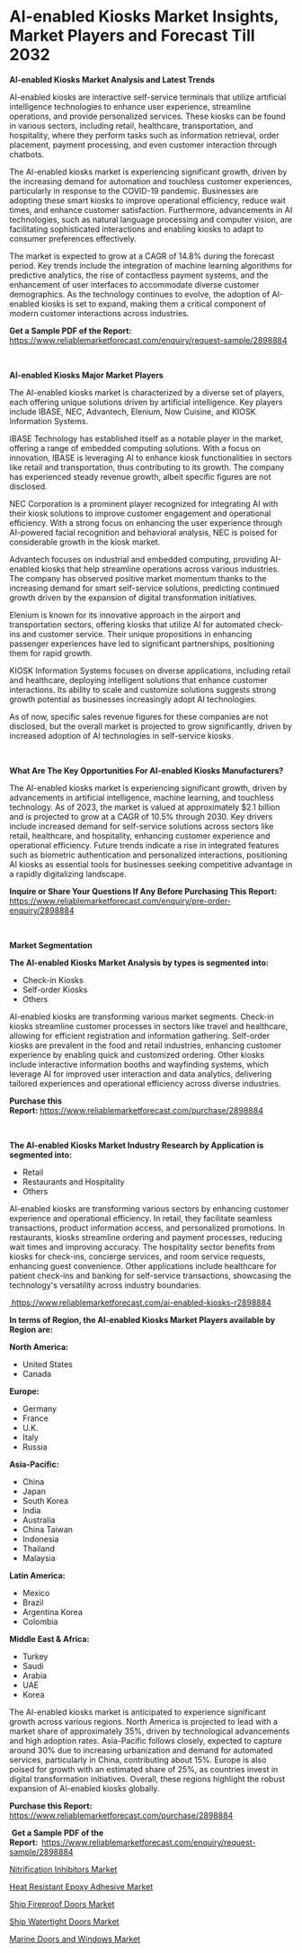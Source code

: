 <p><h1>AI-enabled Kiosks Market Insights, Market Players and Forecast Till 2032</h1></p><p><strong>AI-enabled Kiosks Market Analysis and Latest Trends</strong></p>
<p><p>AI-enabled kiosks are interactive self-service terminals that utilize artificial intelligence technologies to enhance user experience, streamline operations, and provide personalized services. These kiosks can be found in various sectors, including retail, healthcare, transportation, and hospitality, where they perform tasks such as information retrieval, order placement, payment processing, and even customer interaction through chatbots.</p><p>The AI-enabled kiosks market is experiencing significant growth, driven by the increasing demand for automation and touchless customer experiences, particularly in response to the COVID-19 pandemic. Businesses are adopting these smart kiosks to improve operational efficiency, reduce wait times, and enhance customer satisfaction. Furthermore, advancements in AI technologies, such as natural language processing and computer vision, are facilitating sophisticated interactions and enabling kiosks to adapt to consumer preferences effectively.</p><p>The market is expected to grow at a CAGR of 14.8% during the forecast period. Key trends include the integration of machine learning algorithms for predictive analytics, the rise of contactless payment systems, and the enhancement of user interfaces to accommodate diverse customer demographics. As the technology continues to evolve, the adoption of AI-enabled kiosks is set to expand, making them a critical component of modern customer interactions across industries.</p></p>
<p><strong>Get a Sample PDF of the Report:&nbsp;</strong> <a href="https://www.reliablemarketforecast.com/enquiry/request-sample/2898884?utm_campaign=1169&utm_medium=2&utm_source=Github&utm_content=ia&utm_term=15032025&utm_id=ai-enabled-kiosks">https://www.reliablemarketforecast.com/enquiry/request-sample/2898884</a></p>
<p>&nbsp;</p>
<p><strong>AI-enabled Kiosks Major Market Players</strong></p>
<p><p>The AI-enabled kiosks market is characterized by a diverse set of players, each offering unique solutions driven by artificial intelligence. Key players include IBASE, NEC, Advantech, Elenium, Now Cuisine, and KIOSK Information Systems.</p><p>IBASE Technology has established itself as a notable player in the market, offering a range of embedded computing solutions. With a focus on innovation, IBASE is leveraging AI to enhance kiosk functionalities in sectors like retail and transportation, thus contributing to its growth. The company has experienced steady revenue growth, albeit specific figures are not disclosed.</p><p>NEC Corporation is a prominent player recognized for integrating AI with their kiosk solutions to improve customer engagement and operational efficiency. With a strong focus on enhancing the user experience through AI-powered facial recognition and behavioral analysis, NEC is poised for considerable growth in the kiosk market.</p><p>Advantech focuses on industrial and embedded computing, providing AI-enabled kiosks that help streamline operations across various industries. The company has observed positive market momentum thanks to the increasing demand for smart self-service solutions, predicting continued growth driven by the expansion of digital transformation initiatives.</p><p>Elenium is known for its innovative approach in the airport and transportation sectors, offering kiosks that utilize AI for automated check-ins and customer service. Their unique propositions in enhancing passenger experiences have led to significant partnerships, positioning them for rapid growth.</p><p>KIOSK Information Systems focuses on diverse applications, including retail and healthcare, deploying intelligent solutions that enhance customer interactions. Its ability to scale and customize solutions suggests strong growth potential as businesses increasingly adopt AI technologies.</p><p>As of now, specific sales revenue figures for these companies are not disclosed, but the overall market is projected to grow significantly, driven by increased adoption of AI technologies in self-service kiosks.</p></p>
<p>&nbsp;</p>
<p><strong>What Are The Key Opportunities For AI-enabled Kiosks Manufacturers?</strong></p>
<p><p>The AI-enabled kiosks market is experiencing significant growth, driven by advancements in artificial intelligence, machine learning, and touchless technology. As of 2023, the market is valued at approximately $2.1 billion and is projected to grow at a CAGR of 10.5% through 2030. Key drivers include increased demand for self-service solutions across sectors like retail, healthcare, and hospitality, enhancing customer experience and operational efficiency. Future trends indicate a rise in integrated features such as biometric authentication and personalized interactions, positioning AI kiosks as essential tools for businesses seeking competitive advantage in a rapidly digitalizing landscape.</p></p>
<p><strong>Inquire or Share Your Questions If Any Before Purchasing This Report:</strong> <a href="https://www.reliablemarketforecast.com/enquiry/pre-order-enquiry/2898884?utm_campaign=1169&utm_medium=2&utm_source=Github&utm_content=ia&utm_term=15032025&utm_id=ai-enabled-kiosks">https://www.reliablemarketforecast.com/enquiry/pre-order-enquiry/2898884</a></p>
<p>&nbsp;</p>
<p><strong>Market Segmentation</strong></p>
<p><strong>The AI-enabled Kiosks Market Analysis by types is segmented into:</strong></p>
<p><ul><li>Check-in Kiosks</li><li>Self-order Kiosks</li><li>Others</li></ul></p>
<p><p>AI-enabled kiosks are transforming various market segments. Check-in kiosks streamline customer processes in sectors like travel and healthcare, allowing for efficient registration and information gathering. Self-order kiosks are prevalent in the food and retail industries, enhancing customer experience by enabling quick and customized ordering. Other kiosks include interactive information booths and wayfinding systems, which leverage AI for improved user interaction and data analytics, delivering tailored experiences and operational efficiency across diverse industries.</p></p>
<p><strong>Purchase this Report:&nbsp;</strong><a href="https://www.reliablemarketforecast.com/purchase/2898884?utm_campaign=1169&utm_medium=2&utm_source=Github&utm_content=ia&utm_term=15032025&utm_id=ai-enabled-kiosks">https://www.reliablemarketforecast.com/purchase/2898884</a></p>
<p>&nbsp;</p>
<p><strong>The AI-enabled Kiosks Market Industry Research by Application is segmented into:</strong></p>
<p><ul><li>Retail</li><li>Restaurants and Hospitality</li><li>Others</li></ul></p>
<p><p>AI-enabled kiosks are transforming various sectors by enhancing customer experience and operational efficiency. In retail, they facilitate seamless transactions, product information access, and personalized promotions. In restaurants, kiosks streamline ordering and payment processes, reducing wait times and improving accuracy. The hospitality sector benefits from kiosks for check-ins, concierge services, and room service requests, enhancing guest convenience. Other applications include healthcare for patient check-ins and banking for self-service transactions, showcasing the technology's versatility across industry boundaries.</p></p>
<p><a href="https://www.reliablemarketforecast.com/ai-enabled-kiosks-r2898884?utm_campaign=1169&utm_medium=2&utm_source=Github&utm_content=ia&utm_term=15032025&utm_id=ai-enabled-kiosks">&nbsp;https://www.reliablemarketforecast.com/ai-enabled-kiosks-r2898884</a></p>
<p><strong>In terms of Region, the AI-enabled Kiosks Market Players available by Region are:</strong></p>
<p>
    <p> <strong> North America: </strong>
        <ul>
            <li>United States</li>
            <li>Canada</li>
        </ul>
        </p> 
    <p> <strong> Europe: </strong>
        <ul>
            <li>Germany</li>
            <li>France</li>
            <li>U.K.</li>
            <li>Italy</li>
            <li>Russia</li>
        </ul>
        </p> 
    <p> <strong> Asia-Pacific: </strong>
        <ul>
            <li>China</li>
            <li>Japan</li>
            <li>South Korea</li>
            <li>India</li>
            <li>Australia</li>
            <li>China Taiwan</li>
            <li>Indonesia</li>
            <li>Thailand</li>
            <li>Malaysia</li>
        </ul>
        </p> 
    <p> <strong> Latin America: </strong>
        <ul>
            <li>Mexico</li>
            <li>Brazil</li>
            <li>Argentina Korea</li>
            <li>Colombia</li>
        </ul>
        </p> 
    <p> <strong> Middle East & Africa: </strong>
        <ul>
            <li>Turkey</li>
            <li>Saudi</li>
            <li>Arabia</li>
            <li>UAE</li>
            <li>Korea</li>
        </ul>
    </p>
    </p>
<p><p>The AI-enabled kiosks market is anticipated to experience significant growth across various regions. North America is projected to lead with a market share of approximately 35%, driven by technological advancements and high adoption rates. Asia-Pacific follows closely, expected to capture around 30% due to increasing urbanization and demand for automated services, particularly in China, contributing about 15%. Europe is also poised for growth with an estimated share of 25%, as countries invest in digital transformation initiatives. Overall, these regions highlight the robust expansion of AI-enabled kiosks globally.</p></p>
<p><strong>Purchase this Report: </strong><a href="https://www.reliablemarketforecast.com/purchase/2898884?utm_campaign=1169&utm_medium=2&utm_source=Github&utm_content=ia&utm_term=15032025&utm_id=ai-enabled-kiosks">https://www.reliablemarketforecast.com/purchase/2898884</a></p>
<p>&nbsp;<strong>Get a Sample PDF of the Report:&nbsp;&nbsp;</strong><a href="https://www.reliablemarketforecast.com/enquiry/request-sample/2898884?utm_campaign=1169&utm_medium=2&utm_source=Github&utm_content=ia&utm_term=15032025&utm_id=ai-enabled-kiosks">https://www.reliablemarketforecast.com/enquiry/request-sample/2898884</a></p>
<p><strong></strong></p>
<p><p><a href="https://github.com/laverkyllozc/Market-Research-Report-List-1/blob/main/nitrification-inhibitors-market.md?utm_campaign=1169&utm_medium=2&utm_source=Github&utm_content=ia&utm_term=15032025&utm_id=ai-enabled-kiosks">Nitrification Inhibitors Market</a></p><p><a href="https://github.com/payareganiou/Market-Research-Report-List-1/blob/main/heat-resistant-epoxy-adhesive-market.md?utm_campaign=1169&utm_medium=2&utm_source=Github&utm_content=ia&utm_term=15032025&utm_id=ai-enabled-kiosks">Heat Resistant Epoxy Adhesive Market</a></p><p><a href="https://github.com/clemmheisefy/Market-Research-Report-List-1/blob/main/ship-fireproof-doors-market.md?utm_campaign=1169&utm_medium=2&utm_source=Github&utm_content=ia&utm_term=15032025&utm_id=ai-enabled-kiosks">Ship Fireproof Doors Market</a></p><p><a href="https://github.com/lontohhikma/Market-Research-Report-List-1/blob/main/ship-watertight-doors-market.md?utm_campaign=1169&utm_medium=2&utm_source=Github&utm_content=ia&utm_term=15032025&utm_id=ai-enabled-kiosks">Ship Watertight Doors Market</a></p><p><a href="https://github.com/steegeneat/Market-Research-Report-List-1/blob/main/marine-doors-and-windows-market.md?utm_campaign=1169&utm_medium=2&utm_source=Github&utm_content=ia&utm_term=15032025&utm_id=ai-enabled-kiosks">Marine Doors and Windows Market</a></p></p>